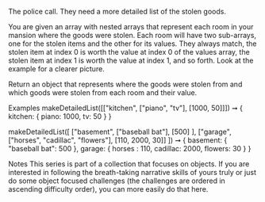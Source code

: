 The police call. They need a more detailed list of the stolen goods.

You are given an array with nested arrays that represent each room in your mansion where the goods were stolen. Each room will have two sub-arrays, one for the stolen items and the other for its values. They always match, the stolen item at index 0 is worth the value at index 0 of the values array, the stolen item at index 1 is worth the value at index 1, and so forth. Look at the example for a clearer picture.

Return an object that represents where the goods were stolen from and which goods were stolen from each room and their value.

Examples
makeDetailedList([["kitchen", ["piano", "tv"], [1000, 50]]])
➞ { kitchen: { piano: 1000, tv: 50 } }


makeDetailedList([
  ["basement", ["baseball bat"], [500] ],
  ["garage", ["horses", "cadillac", "flowers"], [110, 2000, 30]]
]) ➞ {
  basement: {
    "baseball bat": 500
  },
  garage: {
    horses : 110,
    cadillac: 2000,
    flowers: 30
  }
}

Notes
This series is part of a collection that focuses on objects. If you are interested in following the breath-taking narrative skills of yours truly or just do some object focused challenges (the challenges are ordered in ascending difficulty order), you can more easily do that here.